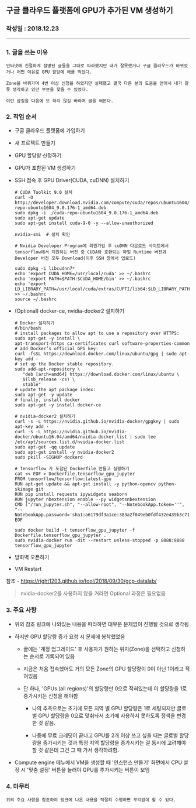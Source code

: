 ## 구글 클라우드 플랫폼에 GPU가 추가된 VM 생성하기 
### 작성일 : 2018.12.23

<hr/>

### **1. 글을 쓰는 이유**
    인터넷에 친절하게 설명된 글들을 그대로 따라했지만 내가 잘못했거나 구글 클라우드가 바뀌었거나 어떤 이유로 GPU 할당에 애를 먹었다.

    Zone을 바꿔가며 4번 이상 신청을 하였지만 실패했고 결국 다른 분의 도움을 얻어서 내가 잘못 생각하고 있던 부분을 찾을 수 있었다.
    
    이런 삽질을 다음에 또 하지 않길 바라며 글을 써본다.

### **2. 작업 순서**
* 구글 클라우드 플랫폼에 가입하기
* 새 프로젝트 만들기
* GPU 할당량 신청하기
* GPU가 포함된 VM 생성하기
* SSH 접속 후 GPU Driver(CUDA, cuDNN) 설치하기

      # CUDA Toolkit 9.0 설치
      curl -O http://developer.download.nvidia.com/compute/cuda/repos/ubuntu1604/x86_64/cuda-repo-ubuntu1604_9.0.176-1_amd64.deb
      sudo dpkg -i ./cuda-repo-ubuntu1604_9.0.176-1_amd64.deb
      sudo apt-get update
      sudo apt-get install cuda-9-0 -y --allow-unauthorized
      
      nvidia-smi  # 설치 확인

      # Nvidia Developer Program에 회원가입 후 cuDNN 다운로드 사이트에서 tensorflow에서 지원하는 버전 중 CUDA와 호환되는 파일 Runtime 버전과 Developer 버전 모두 Download(이후 SSH 창에서 업로드)

      sudo dpkg -i libcudnn7*
      echo 'export CUDA_HOME=/usr/local/cuda' >> ~/.bashrc
      echo 'export PATH=$PATH:$CUDA_HOME/bin' >> ~/.bashrc
      echo 'export LD_LIBRARY_PATH=/usr/local/cuda/extras/CUPTI/lib64:$LD_LIBRARY_PATH' >> ~/.bashrc
      source ~/.bashrc

* (Optional) docker-ce, nvidia-docker2 설치하기
    
      # Docker 설치하기
      #/bin/bash
      # install packages to allow apt to use a repository over HTTPS:
      sudo apt-get -y install \
      apt-transport-https ca-certificates curl software-properties-common
      # add Docker’s official GPG key:
      curl -fsSL https://download.docker.com/linux/ubuntu/gpg | sudo apt-key add -
      # set up the Docker stable repository.
      sudo add-apt-repository \
         "deb [arch=amd64] https://download.docker.com/linux/ubuntu \
         $(lsb_release -cs) \
         stable"
      # update the apt package index:
      sudo apt-get -y update
      # finally, install docker
      sudo apt-get -y install docker-ce

      # nvidia-docker2 설치하기
      curl -s -L https://nvidia.github.io/nvidia-docker/gpgkey | sudo apt-key add -
      curl -s -L https://nvidia.github.io/nvidia-docker/ubuntu16.04/amd64/nvidia-docker.list | sudo tee /etc/apt/sources.list.d/nvidia-docker.list
      sudo apt-get -qq update
      sudo apt-get install -y nvidia-docker2
      sudo pkill -SIGHUP dockerd

      # Tensorflow 가 포함된 Dockerfile 만들고 실행하기
      cat << EOF > Dockerfile.tensorflow_gpu_jupyter
      FROM tensorflow/tensorflow:latest-gpu
      RUN apt-get update && apt-get install -y python-opencv python-skimage git
      RUN pip install requests ipywidgets seaborn
      RUN jupyter nbextension enable --py widgetsnbextension
      CMD ["/run_jupyter.sh", "--allow-root", "--NotebookApp.token=''", "--NotebookApp.password='sha1:a6179df3a1ce:383a2f049eb0fdf432e439b3c7170e21a3e07312'"]
      EOF

      sudo docker build -t tensorflow_gpu_jupyter -f Dockerfile.tensorflow_gpu_jupyter .
      sudo nvidia-docker run -dit --restart unless-stopped -p 8888:8888 tensorflow_gpu_jupyter
* 방화벽 오픈하기
* VM Restart

참조 - https://right1203.github.io/tool/2018/09/30/gcp-datalab/
> nvidia-docker2를 사용하지 않을 거라면 Optional 과정은 필요없음

### **3. 주요 사항**
* 위의 참조 링크에 나와있는 내용을 따라하면 대부분 문제없이 진행될 것으로 생각됨
* 하지만 GPU 할당량 증가 요청 시 문제에 봉착했었음
  - 글에는 '계정 업그레이드' 후 사용자가 원하는 위치(Zone)을 선택하고 신청하는 순서로 기록되어 있음
  - 지금은 처음 접속했어도 거의 모든 Zone의 GPU 할당량이 0이 아닌 1이라고 적혀있음
  - 단 하나, 'GPUs (all regions)'의 할당량만 0으로 적혀있는데 이 할당량을 1로 증가시키는 신청을 해야함
    
    + 나의 추측으로는 초기에 모든 지역 별 GPU 할당량은 1로 세팅되지만 글로벌 GPU 할당량을 0으로 맞춰놔서 초기에 사용하지 못하도록 정책을 변경한 것 같음. 
    
    + 나중에 무료 크레딧이 끝나고 GPU를 2개 이상 쓰고 싶을 때는 글로벌 할당량을 증가시키는 것과 특정 지역 할당량을 증가시키는 걸 동시에 고려해야 할 것 같은데 그건 그 때 가서 생각하려함.

* Compute engine 메뉴에서 VM을 생성할 때 '인스턴스 만들기' 화면에서 CPU 설정 시 '맞춤 설정' 버튼을 눌러야 GPU를 추가시키는 버튼이 보임

### **4. 마무리**
    위의 주요 사항을 참조하여 링크에 나온 내용을 적절히 수행하면 무리없이 할 수 있다.
